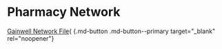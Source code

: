 # Pharmacy Network

[Gainwell Network File](https://mygainwell-my.sharepoint.com/:x:/g/personal/kaelyn_dobbins_gainwelltechnologies_com/EViROLoH6ShHoQi3tgKlYjYBiYJ1LHTrLUIHTUa3Fkhk6w?e=J0RpIU){ {.md-button .md-button--primary target="_blank" rel="noopener"}

